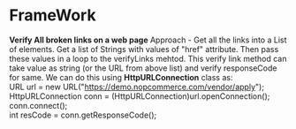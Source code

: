 # FrameWork
**Verify All broken links on a web page** 
Approach - Get all the links into a List of elements. Get a list of Strings with values of "href" attribute. Then pass these values in a loop to the verifyLinks mehtod. This verify link method can take value as string (or the URL from above list) and verify responseCode for same. We can do this using **HttpURLConnection** class as:  
      URL url = new URL("https://demo.nopcommerce.com/vendor/apply");
			HttpURLConnection conn = (HttpURLConnection)url.openConnection();
			conn.connect();			
			int resCode = conn.getResponseCode();  
